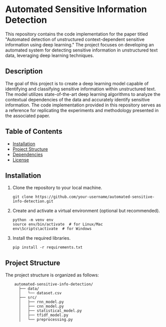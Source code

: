 # Automated Sensitive Information Detection

This repository contains the code implementation for the paper titled "Automated detection of unstructured context-dependent sensitive information using deep learning." The project focuses on developing an automated system for detecting sensitive information in unstructured text data, leveraging deep learning techniques.

## Description

The goal of this project is to create a deep learning model capable of identifying and classifying sensitive information within unstructured text. The model utilizes state-of-the-art deep learning algorithms to analyze the contextual dependencies of the data and accurately identify sensitive information. The code implementation provided in this repository serves as a reference for replicating the experiments and methodology presented in the associated paper.

## Table of Contents

- [Installation](#installation)
- [Project Structure](#project-structure)
- [Dependencies](#dependencies)
- [License](#license)

## Installation

1. Clone the repository to your local machine.

   ```shell
   git clone https://github.com/your-username/automated-sensitive-info-detection.git

2. Create and activate a virtual environment (optional but recommended).

    ```shell
    python -m venv env
    source env/bin/activate  # for Linux/Mac
    env\Scripts\activate  # for Windows

3. Install the required libraries.

    ````shell
    pip install -r requirements.txt

## Project Structure
The project structure is organized as follows:

```shell
    automated-sensitive-info-detection/
      ├── data/
      │   └── dataset.csv
      ├── src/
      │   ├── rnn_model.py
      │   ├── cnn_model.py
      │   ├── statistical_model.py
      │   ├── tfidf_model.py
      │   └── preprocessing.py

